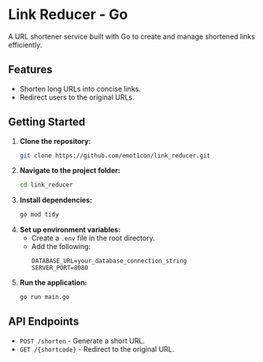 # Link Reducer - Go

A URL shortener service built with Go to create and manage shortened links efficiently.

## Features
- Shorten long URLs into concise links.
- Redirect users to the original URLs.

## Getting Started
1. **Clone the repository:**
   ```sh
   git clone https://github.com/emot1con/link_reducer.git
   ```
2. **Navigate to the project folder:**
   ```sh
   cd link_reducer
   ```
3. **Install dependencies:**
   ```sh
   go mod tidy
   ```
4. **Set up environment variables:**
   - Create a `.env` file in the root directory.
   - Add the following:
     ```env
     DATABASE_URL=your_database_connection_string
     SERVER_PORT=8080
     ```
5. **Run the application:**
   ```sh
   go run main.go
   ```

## API Endpoints
- `POST /shorten` - Generate a short URL.
- `GET /{shortcode}` - Redirect to the original URL.
